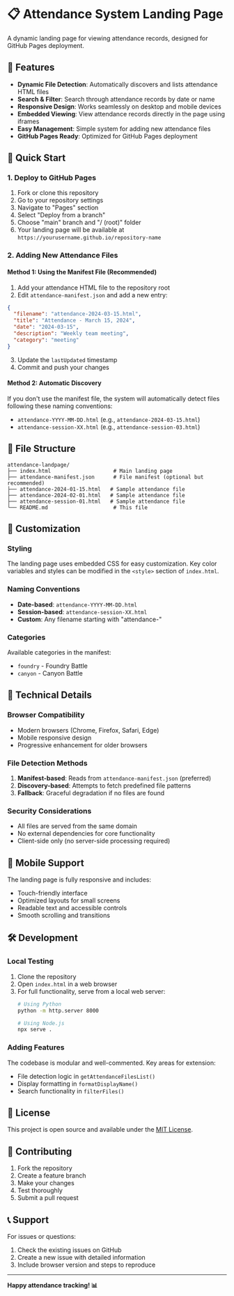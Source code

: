 # 📋 Attendance System Landing Page

A dynamic landing page for viewing attendance records, designed for GitHub Pages deployment.

## 🌟 Features

- **Dynamic File Detection**: Automatically discovers and lists attendance HTML files
- **Search & Filter**: Search through attendance records by date or name
- **Responsive Design**: Works seamlessly on desktop and mobile devices
- **Embedded Viewing**: View attendance records directly in the page using iframes
- **Easy Management**: Simple system for adding new attendance files
- **GitHub Pages Ready**: Optimized for GitHub Pages deployment

## 🚀 Quick Start

### 1. Deploy to GitHub Pages

1. Fork or clone this repository
2. Go to your repository settings
3. Navigate to "Pages" section
4. Select "Deploy from a branch"
5. Choose "main" branch and "/ (root)" folder
6. Your landing page will be available at `https://yourusername.github.io/repository-name`

### 2. Adding New Attendance Files

#### Method 1: Using the Manifest File (Recommended)

1. Add your attendance HTML file to the repository root
2. Edit `attendance-manifest.json` and add a new entry:

```json
{
  "filename": "attendance-2024-03-15.html",
  "title": "Attendance - March 15, 2024",
  "date": "2024-03-15",
  "description": "Weekly team meeting",
  "category": "meeting"
}
```

3. Update the `lastUpdated` timestamp
4. Commit and push your changes

#### Method 2: Automatic Discovery

If you don't use the manifest file, the system will automatically detect files following these naming conventions:
- `attendance-YYYY-MM-DD.html` (e.g., `attendance-2024-03-15.html`)
- `attendance-session-XX.html` (e.g., `attendance-session-03.html`)

## 📁 File Structure

```
attendance-landpage/
├── index.html                    # Main landing page
├── attendance-manifest.json      # File manifest (optional but recommended)
├── attendance-2024-01-15.html   # Sample attendance file
├── attendance-2024-02-01.html   # Sample attendance file
├── attendance-session-01.html   # Sample attendance file
└── README.md                     # This file
```

## 🎨 Customization

### Styling
The landing page uses embedded CSS for easy customization. Key color variables and styles can be modified in the `<style>` section of `index.html`.

### Naming Conventions
- **Date-based**: `attendance-YYYY-MM-DD.html`
- **Session-based**: `attendance-session-XX.html`
- **Custom**: Any filename starting with "attendance-"

### Categories
Available categories in the manifest:
- `foundry` - Foundry Battle
- `canyon` - Canyon Battle

## 🔧 Technical Details

### Browser Compatibility
- Modern browsers (Chrome, Firefox, Safari, Edge)
- Mobile responsive design
- Progressive enhancement for older browsers

### File Detection Methods
1. **Manifest-based**: Reads from `attendance-manifest.json` (preferred)
2. **Discovery-based**: Attempts to fetch predefined file patterns
3. **Fallback**: Graceful degradation if no files are found

### Security Considerations
- All files are served from the same domain
- No external dependencies for core functionality
- Client-side only (no server-side processing required)

## 📱 Mobile Support

The landing page is fully responsive and includes:
- Touch-friendly interface
- Optimized layouts for small screens
- Readable text and accessible controls
- Smooth scrolling and transitions

## 🛠️ Development

### Local Testing
1. Clone the repository
2. Open `index.html` in a web browser
3. For full functionality, serve from a local web server:
   ```bash
   # Using Python
   python -m http.server 8000
   
   # Using Node.js
   npx serve .
   ```

### Adding Features
The codebase is modular and well-commented. Key areas for extension:
- File detection logic in `getAttendanceFilesList()`
- Display formatting in `formatDisplayName()`
- Search functionality in `filterFiles()`

## 📄 License

This project is open source and available under the [MIT License](LICENSE).

## 🤝 Contributing

1. Fork the repository
2. Create a feature branch
3. Make your changes
4. Test thoroughly
5. Submit a pull request

## 📞 Support

For issues or questions:
1. Check the existing issues on GitHub
2. Create a new issue with detailed information
3. Include browser version and steps to reproduce

---

**Happy attendance tracking! 📊**
#

